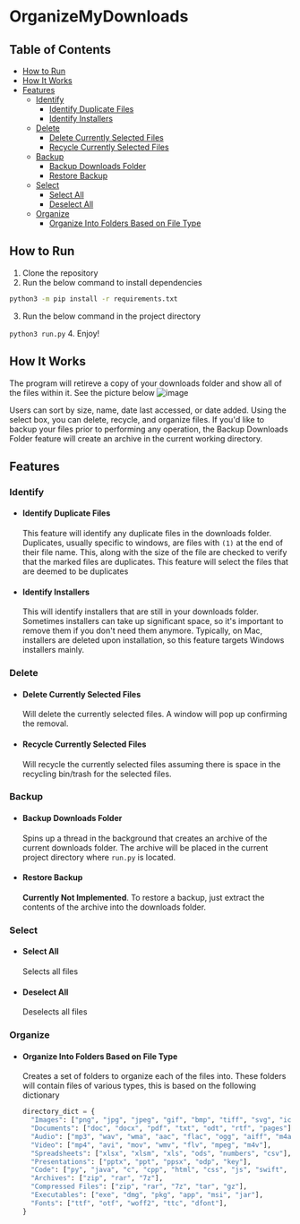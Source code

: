 # OrganizeMyDownloads

## Table of Contents
- [How to Run](#how-to-run)
- [How It Works](#how-it-works)
- [Features](#features)
  - [Identify](#identify)
    - [Identify Duplicate Files](#identify-duplicate-files)
    - [Identify Installers](#identify-installers)
  - [Delete](#delete)
    - [Delete Currently Selected Files](#delete-currently-selected-files)
    - [Recycle Currently Selected Files](#recycle-currently-selected-files)
  - [Backup](#backup)
    - [Backup Downloads Folder](#backup-downloads-folder)
    - [Restore Backup](#restore-backup)
  - [Select](#select)
    - [Select All](#select-all)
    - [Deselect All](#deselect-all)
  - [Organize](#organize)
    - [Organize Into Folders Based on File Type](#organize-into-folders-based-on-file-type)

## How to Run
1. Clone the repository
2. Run the below command to install dependencies

```bash
python3 -m pip install -r requirements.txt
```
3. Run the below command in the project directory

```python3 run.py```
4. Enjoy!

## How It Works
The program will retireve a copy of your downloads folder and show all of the files within it. See the picture below
![image](https://github.com/noldono/organizemydownloads/assets/45012583/114ea3a1-6dc8-4b8f-b914-9f16935bae98)

Users can sort by size, name, date last accessed, or date added. Using the select box, you can delete, recycle, and organize files. If you'd like to backup your files prior to performing any operation, the Backup Downloads Folder feature will create an archive in the current working directory.

## Features
### Identify
- #### Identify Duplicate Files
  This feature will identify any duplicate files in the downloads folder. Duplicates, usually specific to windows, are files with ```(1)``` at the end of their file name. This, along with the size of the file are checked to verify that the marked files are duplicates. This feature will select the files that are deemed to be duplicates
- #### Identify Installers
  This will identify installers that are still in your downloads folder. Sometimes installers can take up significant space, so it's important to remove them if you don't need them anymore. Typically, on Mac, installers are deleted upon installation, so this feature targets Windows installers mainly.
### Delete
- #### Delete Currently Selected Files
  Will delete the currently selected files. A window will pop up confirming the removal.
- #### Recycle Currently Selected Files
  Will recycle the currently selected files assuming there is space in the recycling bin/trash for the selected files.
### Backup
- #### Backup Downloads Folder
  Spins up a thread in the background that creates an archive of the current downloads folder. The archive will be placed in the current project directory where ```run.py``` is located.
- #### Restore Backup
  **Currently Not Implemented**. To restore a backup, just extract the contents of the archive into the downloads folder.
### Select
- #### Select All
  Selects all files
- #### Deselect All
  Deselects all files
### Organize
- #### Organize Into Folders Based on File Type
  Creates a set of folders to organize each of the files into. These folders will contain files of various types, this is based on the following dictionary
  ```py
  directory_dict = {
    "Images": ["png", "jpg", "jpeg", "gif", "bmp", "tiff", "svg", "icns", "heic"],
    "Documents": ["doc", "docx", "pdf", "txt", "odt", "rtf", "pages"],
    "Audio": ["mp3", "wav", "wma", "aac", "flac", "ogg", "aiff", "m4a"],
    "Video": ["mp4", "avi", "mov", "wmv", "flv", "mpeg", "m4v"],
    "Spreadsheets": ["xlsx", "xlsm", "xls", "ods", "numbers", "csv"],
    "Presentations": ["pptx", "ppt", "ppsx", "odp", "key"],
    "Code": ["py", "java", "c", "cpp", "html", "css", "js", "swift", "asm", "tpp", "h", "s"],
    "Archives": ["zip", "rar", "7z"],
    "Compressed Files": ["zip", "rar", "7z", "tar", "gz"],
    "Executables": ["exe", "dmg", "pkg", "app", "msi", "jar"],
    "Fonts": ["ttf", "otf", "woff2", "ttc", "dfont"],
  }
  ```
